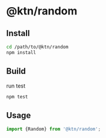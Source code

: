 # @ktn/random

## Install

```bash
cd /path/to/@ktn/random
npm install
```

## Build

run test

```bash
npm test
```

## Usage


```javascript
import {Random} from '@ktn/random';
```
